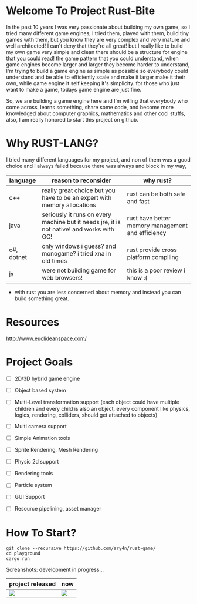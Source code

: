 # Welcome To Project Rust-Bite
In the past 10 years I was very passionate about building my own game, so I tried many different game engines, I tried them, played with them, build tiny games with them, but you know they are very complex and very mature and well architected! I can't deny that they're all great!
but I really like to build my own game very simple and clean there should be a structure for engine that you could read! the game pattern that you could understand, when game engines become larger and larger they become harder to understand, I'm trying to build a game engine as simple as possible so everybody could understand and be able to efficiently scale and make it larger make it their own, while game engine it self keeping it's simplicity. for those who just want to make a game, todays game engine are just fine.

So, we are building a game engine here and I'm willing that everybody who come across, learns something, share some code, and become more knowledged about computer graphics, mathematics and other cool stuffs, also, I am really honored to start this project on github.

# Why RUST-LANG?
I tried many different languages for my project, and non of them was a good choice and i always failed because there was always and block in my way, 

| language | reason to reconsider | why rust?|
| --- | --- | --- |
| c++ | really great choice but you have to be an expert with memory allocations | rust can be both safe and fast |
| java | seriously it runs on every machine but it needs jre, it is not native! and works with GC! | rust have better memory management and efficiency |
| c#, dotnet | only windows i guess? and monogame? i tried xna in old times | rust provide cross platform compiling |
| js | were not building game for web browsers! | this is a poor review i know :( |

* with rust you are less concerned about memory and instead you can build something great.

# Resources
http://www.euclideanspace.com/
# Project Goals

* [ ] 2D/3D hybrid game engine
* [ ] Object based system
* [ ] Multi-Level transformation support (each object could have multiple children and every child is also an object, every component like physics, logics, rendering, colliders, should get attached to objects)
* [ ] Multi camera support
* [ ] Simple Animation tools
* [ ] Sprite Rendering, Mesh Rendering
* [ ] Physic 2d support
* [ ] Rendering tools
* [ ] Particle system
* [ ] GUI Support
* [ ] Resource pipelining, asset manager





# How To Start?
```
git clone --recursive https://github.com/ary4n/rust-game/
cd playground
cargo run
```

Screanshots: development in progress...

| project released | now |
| --- | --- |
|<img src="https://raw.githubusercontent.com/ary4n/rust-game/master/progress/screen1.png">|<img src="https://raw.githubusercontent.com/ary4n/rust-game/master/progress/screen2.png">|

